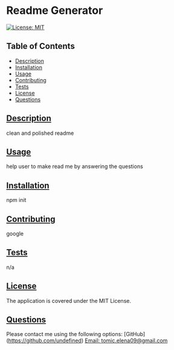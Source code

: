 # Readme Generator

  [![License: MIT](https://img.shields.io/badge/License-MIT-yellow.svg)](https://opensource.org/licenses/MIT)
  ## Table of Contents
* [Description](#description)
* [Installation](#installation)
* [Usage](#usage)
* [Contributing](#contributing)
* [Tests](#tests)
* [License](#License)
* [Questions](#questions)
    
## [Description](#table-of-contents)
clean and polished readme
## [Usage](#table-of-contents)
help user to make read me by answering the questions
## [Installation](#table-of-contents)
npm init
## [Contributing](#table-of-contents)
google
## [Tests](#table-of-contents)
n/a
## [License](#table-of-contents)
The application is covered under the 
MIT License.
## [Questions](#table-of-contents)
Please contact me using the following options:
[GitHub]
(https://github.com/undefined)
[Email: tomic.elena09@gmail.com](mailto:tomic.elena09@gmail.com)

